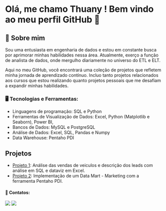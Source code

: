 # Olá, me chamo Thuany ! Bem vindo ao meu perfil GitHub 👋

## 💫 Sobre mim

Sou uma entusiasta em engenharia de dados e estou em constante busca por aprimorar minhas habilidades nessa área. Atualmente, exerço a função de analista de dados, onde mergulho diariamente no universo do ETL e ELT.

Aqui no meu GitHub, você encontrará uma coleção de projetos que refletem minha jornada de aprendizado contínuo. Incluo tanto projetos relacionados aos cursos que estou realizando quanto projetos pessoais que me desafiam a expandir minhas habilidades.

### 🖥️ Tecnologias e Ferramentas: 

- Linguagens de programação: SQL e Python
- Ferramentas de Visualização de Dados: Excel, Python (Matplotlib e Seaborn), Power BI, 
- Bancos de Dados: MySQL e PostgreSQL
- Análise de Dados: Excel, SQL, Pandas e Numpy
- Data Warehouse: Pentaho PDI

## Projetos
- [Projeto 1](https://github.com/thuanyvermelho/Analise_Vendas_SQL): Análise das vendas de veiculos e descrição dos leads com análise em SQL e dataviz em Excel.
- [Projeto 2](https://github.com/thuanyvermelho/Data_Mart_Pentaho): Implementação de um Data Mart - Marketing com a ferramenta Pentaho PDI.   


         
   
#### 📩 Contatos:

<div>
<a href ="mailto:thuanyvermelho@gmail.com"><img src="https://img.shields.io/badge/Gmail-D14836?style=for-the-badge&logo=gmail&logoColor=white" 
target="_blank"></a>
<a href="[https://www.linkedin.com/in/thuanyvermelho/](https://www.linkedin.com/in/thuanyvermelho/)" target="_blank"><img src="https://img.shields.io/badge/-LinkedIn-%230077B5?style=for-the-badge&logo=linkedin&logoColor=white" target="_blank"></a>   
</div>
          
          
